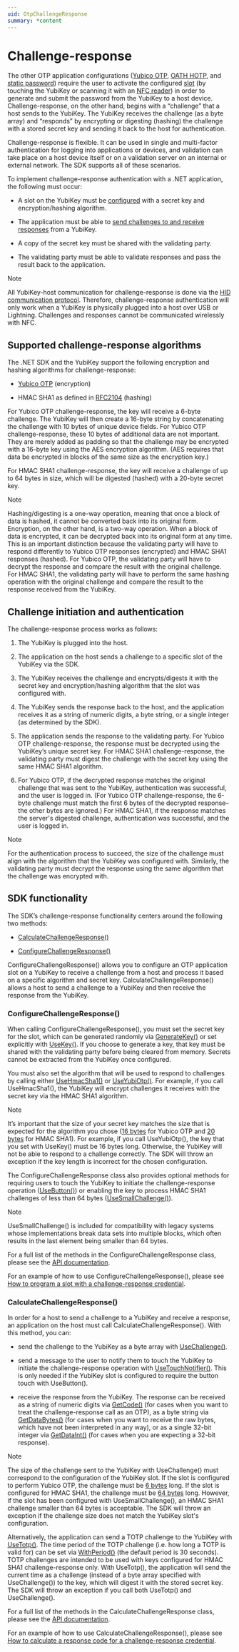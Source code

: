 ```yaml
---
uid: OtpChallengeResponse
summary: *content
---
```


<!-- Copyright 2021 Yubico AB

Licensed under the Apache License, Version 2.0 (the "License");
you may not use this file except in compliance with the License.
You may obtain a copy of the License at

    http://www.apache.org/licenses/LICENSE-2.0

Unless required by applicable law or agreed to in writing, software
distributed under the License is distributed on an "AS IS" BASIS,
WITHOUT WARRANTIES OR CONDITIONS OF ANY KIND, either express or implied.
See the License for the specific language governing permissions and
limitations under the License. -->

# Challenge-response

The other OTP application configurations ([Yubico OTP](xref:OtpYubicoOtp), [OATH HOTP](xref:OtpHotp), and [static password](xref:OtpStaticPassword)) require the user to activate the configured [slot](xref:OtpSlots) (by touching the YubiKey or scanning it with an [NFC reader](xref:OtpNdef)) in order to generate and submit the password from the YubiKey to a host device. Challenge-response, on the other hand, begins with a “challenge” that a host sends to the YubiKey. The YubiKey receives the challenge (as a byte array) and “responds” by encrypting or digesting (hashing) the challenge with a stored secret key and sending it back to the host for authentication.

Challenge-response is flexible. It can be used in single and multi-factor authentication for logging into applications or devices, and validation can take place on a host device itself or on a validation server on an internal or external network. The SDK supports all of these scenarios.

To implement challenge-response authentication with a .NET application, the following must occur:

* A slot on the YubiKey must be [configured](#sdk-functionality) with a secret key and encryption/hashing algorithm.

* The application must be able to [send challenges to and receive responses](#sdk-functionality) from a YubiKey.

* A copy of the secret key must be shared with the validating party.

* The validating party must be able to validate responses and pass the result back to the application.

> [!NOTE]  
> All YubiKey-host communication for challenge-response is done via the [HID communication protocol](xref:OtpHID). Therefore, challenge-response authentication will only work when a YubiKey is physically plugged into a host over USB or Lightning. Challenges and responses cannot be communicated wirelessly with NFC.

## Supported challenge-response algorithms

The .NET SDK and the YubiKey support the following encryption and hashing algorithms for challenge-response:

* [Yubico OTP](xref:OtpYubicoOtp) (encryption)

* HMAC SHA1 as defined in [RFC2104](https://datatracker.ietf.org/doc/html/rfc2104) (hashing)

For Yubico OTP challenge-response, the key will receive a 6-byte challenge. The YubiKey will then create a 16-byte string by concatenating the challenge with 10 bytes of unique device fields. For Yubico OTP challenge-response, these 10 bytes of additional data are not important. They are merely added as padding so that the challenge may be encrypted with a 16-byte key using the AES encryption algorithm. (AES requires that data be encrypted in blocks of the same size as the encryption key.)

For HMAC SHA1 challenge-response, the key will receive a challenge of up to 64 bytes in size, which will be digested (hashed) with a 20-byte secret key.

> [!NOTE]  
> Hashing/digesting is a one-way operation, meaning that once a block of data is hashed, it cannot be converted back into its original form. Encryption, on the other hand, is a two-way operation. When a block of data is encrypted, it can be decrypted back into its original form at any time. This is an important distinction because the validating party will have to respond differently to Yubico OTP responses (encrypted) and HMAC SHA1 responses (hashed). For Yubico OTP, the validating party will have to decrypt the response and compare the result with the original challenge. For HMAC SHA1, the validating party will have to perform the same hashing operation with the original challenge and compare the result to the response received from the YubiKey.

## Challenge initiation and authentication

The challenge-response process works as follows:

1. The YubiKey is plugged into the host.

1. The application on the host sends a challenge to a specific slot of the YubiKey via the SDK.

1. The YubiKey receives the challenge and encrypts/digests it with the secret key and encryption/hashing algorithm that the slot was configured with.

1. The YubiKey sends the response back to the host, and the application receives it as a string of numeric digits, a byte string, or a single integer (as determined by the SDK).

1. The application sends the response to the validating party. For Yubico OTP challenge-response, the response must be decrypted using the YubiKey’s unique secret key. For HMAC SHA1 challenge-response, the validating party must digest the challenge with the secret key using the same HMAC SHA1 algorithm.

1. For Yubico OTP, if the decrypted response matches the original challenge that was sent to the YubiKey, authentication was successful, and the user is logged in. (For Yubico OTP challenge-response, the 6-byte challenge must match the first 6 bytes of the decrypted response–the other bytes are ignored.) For HMAC SHA1, if the response matches the server's digested challenge, authentication was successful, and the user is logged in.

> [!NOTE]  
> For the authentication process to succeed, the size of the challenge must align with the algorithm that the YubiKey was configured with. Similarly, the validating party must decrypt the response using the same algorithm that the challenge was encrypted with.

## SDK functionality

The SDK’s challenge-response functionality centers around the following two methods:

* [CalculateChallengeResponse()](xref:Yubico.YubiKey.Otp.OtpSession.CalculateChallengeResponse%28Yubico.YubiKey.Otp.Slot%29)

* [ConfigureChallengeResponse()](xref:Yubico.YubiKey.Otp.OtpSession.ConfigureChallengeResponse%28Yubico.YubiKey.Otp.Slot%29)

ConfigureChallengeResponse() allows you to configure an OTP application slot on a YubiKey to receive a challenge from a host and process it based on a specific algorithm and secret key. CalculateChallengeResponse() allows a host to send a challenge to a YubiKey and then receive the response from the YubiKey.

### ConfigureChallengeResponse()

When calling ConfigureChallengeResponse(), you must set the secret key for the slot, which can be generated randomly via [GenerateKey()](xref:Yubico.YubiKey.Otp.Operations.ConfigureChallengeResponse.GenerateKey%28System.Memory%7BSystem.Byte%7D%29) or set explicitly with [UseKey()](xref:Yubico.YubiKey.Otp.Operations.ConfigureChallengeResponse.UseKey%28System.ReadOnlyMemory%7BSystem.Byte%7D%29). If you choose to generate a key, that key must be shared with the validating party before being cleared from memory. Secrets cannot be extracted from the YubiKey once configured.

You must also set the algorithm that will be used to respond to challenges by calling either [UseHmacSha1()](xref:Yubico.YubiKey.Otp.Operations.ConfigureChallengeResponse.UseHmacSha1) or [UseYubiOtp()](xref:Yubico.YubiKey.Otp.Operations.ConfigureChallengeResponse.UseYubiOtp). For example, if you call UseHmacSha1(), the YubiKey will encrypt challenges it receives with the secret key via the HMAC SHA1 algorithm.

> [!NOTE]  
> It’s important that the size of your secret key matches the size that is expected for the algorithm you chose ([16 bytes](xref:Yubico.YubiKey.Otp.Operations.ConfigureChallengeResponse.YubiOtpKeySize) for Yubico OTP and [20 bytes](xref:Yubico.YubiKey.Otp.Operations.ConfigureChallengeResponse.HmacSha1KeySize) for HMAC SHA1). For example, if you call UseYubiOtp(), the key that you set with UseKey() must be 16 bytes long. Otherwise, the YubiKey will not be able to respond to a challenge correctly. The SDK will throw an exception if the key length is incorrect for the chosen configuration.

The ConfigureChallengeResponse class also provides optional methods for requiring users to touch the YubiKey to initiate the challenge-response operation ([UseButton()](xref:Yubico.YubiKey.Otp.Operations.ConfigureChallengeResponse.UseButton%28System.Boolean%29)) or enabling the key to process HMAC SHA1 challenges of less than 64 bytes ([UseSmallChallenge()](xref:Yubico.YubiKey.Otp.Operations.ConfigureChallengeResponse.UseSmallChallenge%28System.Boolean%29)).

> [!NOTE]  
> UseSmallChallenge() is included for compatibility with legacy systems whose implementations break data sets into multiple blocks, which often results in the last element being smaller than 64 bytes.

For a full list of the methods in the ConfigureChallengeResponse class, please see the [API documentation](xref:Yubico.YubiKey.Otp.Operations.ConfigureChallengeResponse).

For an example of how to use ConfigureChallengeResponse(), please see [How to program a slot with a challenge-response credential](xref:OtpProgramChallengeResponse).

### CalculateChallengeResponse()

In order for a host to send a challenge to a YubiKey and receive a response, an application on the host must call CalculateChallengeResponse(). With this method, you can:

* send the challenge to the YubiKey as a byte array with [UseChallenge()](xref:Yubico.YubiKey.Otp.Operations.CalculateChallengeResponse.UseChallenge%28System.Byte%5B%5D%29).

* send a message to the user to notify them to touch the YubiKey to initiate the challenge-response operation with [UseTouchNotifier()](xref:Yubico.YubiKey.Otp.Operations.CalculateChallengeResponse.UseTouchNotifier%28System.Action%29). This is only needed if the YubiKey slot is configured to require the button touch with UseButton().

* receive the response from the YubiKey. The response can be received as a string of numeric digits via [GetCode()](xref:Yubico.YubiKey.Otp.Operations.CalculateChallengeResponse.GetCode%28System.Int32%29) (for cases when you want to treat the challenge-response call as an OTP), as a byte string via [GetDataBytes()](xref:Yubico.YubiKey.Otp.Operations.CalculateChallengeResponse.GetDataBytes) (for cases when you want to receive the raw bytes, which have not been interpreted in any way), or as a single 32-bit integer via [GetDataInt()](xref:Yubico.YubiKey.Otp.Operations.CalculateChallengeResponse.GetDataInt) (for cases when you are expecting a 32-bit response).

> [!NOTE]  
> The size of the challenge sent to the YubiKey with UseChallenge() must correspond to the configuration of the YubiKey slot. If the slot is configured to perform Yubico OTP, the challenge must be [6 bytes](xref:Yubico.YubiKey.Otp.Operations.CalculateChallengeResponse.YubicoOtpChallengeSize) long. If the slot is configured for HMAC SHA1, the challenge must be [64 bytes](xref:Yubico.YubiKey.Otp.Operations.CalculateChallengeResponse.MaxHmacChallengeSize) long. However, if the slot has been configured with UseSmallChallenge(), an HMAC SHA1 challenge smaller than 64 bytes is acceptable. The SDK will throw an exception if the challenge size does not match the YubiKey slot's configuration.

Alternatively, the application can send a TOTP challenge to the YubiKey with [UseTotp()](xref:Yubico.YubiKey.Otp.Operations.CalculateChallengeResponse.UseTotp). The time period of the TOTP challenge (i.e. how long a TOTP is valid for) can be set via [WithPeriod()](xref:Yubico.YubiKey.Otp.Operations.CalculateChallengeResponse.WithPeriod%28System.Int32%29) (the default period is 30 seconds). TOTP challenges are intended to be used with keys configured for HMAC SHA1 challenge-response only. With UseTotp(), the application will send the current time as a challenge (instead of a byte array specified with UseChallenge()) to the key, which will digest it with the stored secret key. The SDK will throw an exception if you call both UseTotp() and UseChallenge(). 

For a full list of the methods in the CalculateChallengeResponse class, please see the [API documentation](xref:Yubico.YubiKey.Otp.Operations.CalculateChallengeResponse).

For an example of how to use CalculateChallengeResponse(), please see [How to calculate a response code for a challenge-response credential](xref:OtpCalcChallengeResponseCode).
